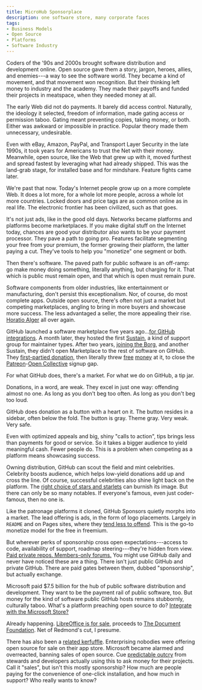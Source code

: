 ```yaml
---
title: MicroHub Sponsorplace
description: one software store, many corporate faces
tags:
- Business Models
- Open Source
- Platforms
- Software Industry
---
```


Coders of the '90s and 2000s brought software distribution and development online.  Open source gave them a story, jargon, heroes, allies, and enemies---a way to see the software world.  They became a kind of movement, and that movement won recognition.  But their thinking left money to industry and the academy.  They made their payoffs and funded their projects in meatspace, when they needed money at all.

The early Web did not do payments.  It barely did access control.  Naturally, the ideology it selected, freedom of information, made gating access or permission taboo.  Gating meant preventing copies, taking money, or both.  Either was awkward or impossible in practice.  Popular theory made them unnecessary, undesirable.

Even with eBay, Amazon, PayPal, and Transport Layer Security in the late 1990s, it took years for Americans to trust the Net with their money.  Meanwhile, open source, like the Web that grew up with it, moved furthest and spread fastest by leveraging what had already shipped.  This was the land-grab stage, for installed base and for mindshare.  Feature fights came later.

We're past that now.  Today's Internet people grow up on a more complete Web.  It does a lot more, for a whole lot more people, across a whole lot more countries.  Locked doors and price tags are as common online as in real life.  The electronic frontier has been civilized, such as that goes.

It's not just ads, like in the good old days.  Networks became platforms and platforms become marketplaces.  If you make digital stuff on the Internet today, chances are good your distributor also wants to be your payment processor.  They pave a path to going pro.  Features facilitate segmenting your free from your premium, the former growing their platform, the latter paying a cut.  They've tools to help you "monetize" one segment or both.

Then there's software.  The paved path for public software is an off-ramp: go make money doing something, literally anything, but charging for it.  That which is public must remain open, and that which is open must remain pure.

Software components from older industries, like entertainment or manufacturing, don't persist this exceptionalism.  Nor, of course, do most complete apps.  Outside open source, there's often not just a market but competing marketplaces, angling to bring in more buyers and showcase more success.  The less advantaged a seller, the more appealing their rise.  [Horatio Alger](https://en.wikipedia.org/wiki/Horatio_Alger) all over again.

GitHub launched a software marketplace five years ago...[for GitHub integrations](https://github.blog/2017-05-22-introducing-github-marketplace-and-more-tools-to-customize-your-workflow/).  A month later, they hosted the first [Sustain](https://sustainoss.org/assets/pdf/SustainOSS-west-2017-report.pdf), a kind of support group for maintainer types.  After two years, [joining the Borg](https://news.microsoft.com/2018/06/04/microsoft-to-acquire-github-for-7-5-billion/), and another Sustain, they didn't open Marketplace to the rest of software on GitHub.  They [first-partied donation](https://github.blog/2019-05-23-announcing-github-sponsors-a-new-way-to-contribute-to-open-source/), then literally threw [free](https://docs.github.com/en/sponsors/getting-started-with-github-sponsors/about-github-sponsors#about-the-github-sponsors-matching-fund) [money](https://docs.github.com/en/sponsors/getting-started-with-github-sponsors/about-github-sponsors#about-github-sponsors) at it, to close the [Patreon](https://www.patreon.com)-[Open Collective](https://www.opencollective.com) signup gap.

For what GitHub does, there's a market.  For what we do on GitHub, a tip jar.

Donations, in a word, are weak.  They excel in just one way: offending almost no one.  As long as you don't beg too often.  As long as you don't beg too loud.

GitHub does donation as a button with a heart on it.  The button resides in a sidebar, often below the fold.  The button is gray.  Theme gray.  Very weak.  Very safe.

Even with optimized appeals and big, shiny "calls to action", tips brings less than payments for good or service.  So it takes a bigger audience to yield meaningful cash.  Fewer people do.  This is a problem when competing as a platform means showcasing success.

Owning distribution, GitHub can scout the field and mint celebrities.  Celebrity boosts audience, which helps low-yield donations add up and cross the line.  Of course, successful celebrities also shine light back on the platform.  The [right choice of stars and starlets](https://stars.github.com/) can burnish its image.  But there can only be so many notables.  If everyone's famous, even just coder-famous, then no one is.

Like the patronage platforms it cloned, GitHub Sponsors quietly morphs into a market.  The lead offering is ads, in the form of logo placements.  Largely in `README` and on Pages sites, where they [tend less to offend](https://feross.org/funding-experiment-recap/).  This is the go-to monetize model for the free in freemium.

But wherever perks of sponsorship cross open expectations---access to code, availability of support, roadmap steering---they're hidden from view.  [Paid private repos.  Members-only forums.](https://github.blog/2022-02-02-new-sponsors-only-repositories-custom-amounts-and-more/)  You might use GitHub daily and never have noticed these are a thing.  There isn't just public GitHub and private GitHub.  There are paid gates between them, dubbed "sponsorship", but actually exchange.

Microsoft paid $7.5 billion for the hub of public software distribution and development.  They want to be the payment rail of public software, too.  But money for the kind of software public GitHub hosts remains stubbornly, culturally taboo.  What's a platform preaching open source to do?  [Integrate with the Microsoft Store?](https://www.pcgamer.com/microsoft-store-u-turn-open-source/)

Already happening.  [LibreOffice is for sale](https://apps.microsoft.com/store/detail/libreoffice/9PB80DCFP83W), proceeds to [The Document Foundation](https://www.documentfoundation.org/).  Net of Redmond's cut, I presume.

There has also been a [related kerfuffle](https://www.pcgamer.com/microsoft-store-u-turn-open-source/).  Enterprising nobodies were offering open source for sale on their app store.  Microsoft became alarmed and overreacted, banning sales of open source.  Cue [predictable outcry](https://sfconservancy.org/blog/2022/jul/07/microsoft-bans-commerical-open-source-in-app-store/) from stewards and developers actually using this to ask money for their projects.  Call it "sales", but isn't this mostly sponsorship?  How much are people paying for the convenience of one-click installation, and how much in support?  Who really wants to know?
